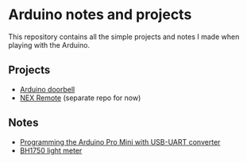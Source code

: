 # Arduino notes and projects

This repository contains all the simple projects and notes I made when playing
with the Arduino.

## Projects

- [Arduino doorbell](src/doorbell)
- [NEX Remote](https://github.com/kamituel/nex-remote) (separate repo for now)

## Notes

- [Programming the Arduino Pro Mini with USB-UART converter](doc/programming-arduino-pro-mini.md)
- [BH1750 light meter](doc/light-meter-BH1750/light-meter-bh1750.md)
